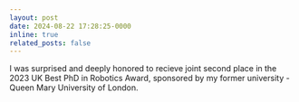 ```yaml
---
layout: post
date: 2024-08-22 17:28:25-0000
inline: true
related_posts: false
---
```


I was surprised and deeply honored to recieve joint second place in the 2023 UK Best PhD in Robotics Award, sponsored by my former university - Queen Mary University of London.